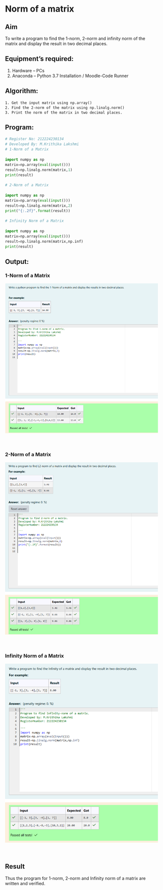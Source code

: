 # Norm of a matrix
## Aim
To write a program to find the 1-norm, 2-norm and infinity norm of the matrix and display the result in two decimal places.
## Equipment’s required:
1.	Hardware – PCs
2.	Anaconda – Python 3.7 Installation / Moodle-Code Runner
## Algorithm:
	1. Get the input matrix using np.array()   
    2. Find the 2-norm of the matrix using np.linalg.norm()
	3. Print the norm of the matrix in two decimal places.
## Program:
```Python
# Register No: 212224230134
# Developed By: M.Krithika Lakshmi
# 1-Norm of a Matrix

import numpy as np
matrix=np.array(eval(input()))
result=np.linalg.norm(matrix,1)
print(result)

# 2-Norm of a Matrix

import numpy as np
matrix=np.array(eval(input()))
result=np.linalg.norm(matrix,2)
print("{:.2f}".format(result))

# Infinity Norm of a Matrix

import numpy as np
matrix=np.array(eval(input()))
result=np.linalg.norm(matrix,np.inf)
print(result)

```

## Output:
### 1-Norm of a Matrix

![alt text](<Screenshot 2025-05-06 195002.png>)
<br>
<br>
<br>

### 2-Norm of a Matrix

![alt text](<Screenshot 2025-05-06 195018.png>)
<br>
<br>
<br>

### Infinity Norm of a Matrix

![alt text](<Screenshot 2025-05-06 195033.png>)
<br>
<br>
<br>

## Result
Thus the program for 1-norm, 2-norm and Infinity norm of a matrix are written and verified.
